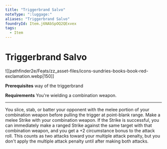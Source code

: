 ```yaml
---
title: "Triggerbrand Salvo"
noteType: ":luggage:"
aliases: "Triggerbrand Salvo"
foundryId: Item.j6NAbSpOQ2QExvex
tags:
  - Item
---
```


# Triggerbrand Salvo
![[pathfinder2e/Feats/zz_asset-files/icons-sundries-books-book-red-exclamation.webp|150]]

**Prerequisites** way of the triggerbrand

**Requirements** You're wielding a combination weapon.

* * *

You slice, stab, or batter your opponent with the melee portion of your combination weapon before pulling the trigger at point-blank range. Make a melee Strike with your combination weapon. If the Strike is successful, you can immediately make a ranged Strike against the same target with that combination weapon, and you get a +2 circumstance bonus to the attack roll. This counts as two attacks toward your multiple attack penalty, but you don't apply the multiple attack penalty until after making both attacks.
